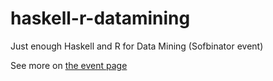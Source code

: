 haskell-r-datamining
====================

Just enough Haskell and R for Data Mining (Sofbinator event)

See more on [the event page](https://www.softbinator.ro/events/from-0-to-0-workshop-1-using-data-mining-to-learn-haskell-and-r/)
